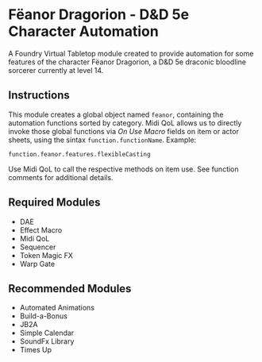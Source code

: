 # Fëanor Dragorion - D&D 5e Character Automation
A Foundry Virtual Tabletop module created to provide automation for some features of the character Fëanor Dragorion, a D&D 5e draconic bloodline sorcerer currently at level 14.

## Instructions
This module creates a global object named `feanor`, containing the automation functions sorted by category. Midi QoL allows us to directly invoke those global functions via *On Use Macro* fields on item or actor sheets, using the sintax `function.functionName`. Example:
```
function.feanor.features.flexibleCasting
```
Use Midi QoL to call the respective methods on item use. See function comments for additional details.

## Required Modules
- DAE
- Effect Macro
- Midi QoL
- Sequencer
- Token Magic FX
- Warp Gate

## Recommended Modules
- Automated Animations
- Build-a-Bonus
- JB2A
- Simple Calendar
- SoundFx Library
- Times Up